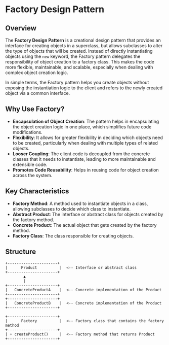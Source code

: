 # Factory Design Pattern

## Overview

The **Factory Design Pattern** is a creational design pattern that provides an interface for creating objects in a superclass, but allows subclasses to alter the type of objects that will be created. Instead of directly instantiating objects using the `new` keyword, the Factory pattern delegates the responsibility of object creation to a factory class. This makes the code more flexible, maintainable, and scalable, especially when dealing with complex object creation logic.

In simple terms, the Factory pattern helps you create objects without exposing the instantiation logic to the client and refers to the newly created object via a common interface.

## Why Use Factory?

- **Encapsulation of Object Creation**: The pattern helps in encapsulating the object creation logic in one place, which simplifies future code modifications.
- **Flexibility**: It allows for greater flexibility in deciding which objects need to be created, particularly when dealing with multiple types of related objects.
- **Looser Coupling**: The client code is decoupled from the concrete classes that it needs to instantiate, leading to more maintainable and extensible code.
- **Promotes Code Reusability**: Helps in reusing code for object creation across the system.

## Key Characteristics

- **Factory Method**: A method used to instantiate objects in a class, allowing subclasses to decide which class to instantiate.
- **Abstract Product**: The interface or abstract class for objects created by the factory method.
- **Concrete Product**: The actual object that gets created by the factory method.
- **Factory Class**: The class responsible for creating objects.

## Structure

```plaintext
+----------------------+
|      Product          |  <-- Interface or abstract class
+----------------------+
        ▲
        |
+----------------------+
|   ConcreteProductA    |  <-- Concrete implementation of the Product
+----------------------+
+----------------------+
|   ConcreteProductB    |  <-- Concrete implementation of the Product
+----------------------+

+----------------------+
|      Factory          |  <-- Factory class that contains the factory method
+----------------------+
| + createProduct()     |  <-- Factory method that returns Product
+----------------------+
